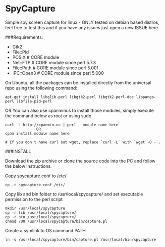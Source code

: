 SpyCapture
==========

Simple spy screen capture for linux - ONLY tested on debian based distros, feel free to test this and if you have any issues just open a new ISSUE here.


###Requirements:

* Gtk2
* File::Pid
* POSIX           # CORE module
* Net::FTP        # CORE module since perl 5.7.3
* File::Path      # CORE module since perl 5.001
* IPC::Open3      # CORE module since perl 5.000

On Ubuntu, all the packages can be installed directly from the universal repo using the following command:

```
apt-get install libglib-perl libgtk2-perl libgtk2-perl-doc libpango-perl libfile-pid-perl 
```
OR You can also use  cpanminus to install those modules, simply execute the command below as root or using sudo

```
curl -L http://cpanmin.us | perl - module name here
              OR
cpan install module name here              

# If you don't have curl but wget, replace `curl -L` with `wget -O -`.
```

###INSTALL

Download the zip archive or clone the source code into the PC and follow the below instructions.

Copy spycapture.conf to /etc/
```
cp -r spycapture.conf /etc/
```
Copy lib and bin folder to /usr/local/spycapture/ and set executable permission to the perl script
```
mkdir /usr/local/spycapture
cp -r lib /usr/local/spycapture/
cp -r bin /usr/local/spycapture/
chmod 700 /usr/local/spycapture/bin/capture.pl
```
Create a symlink to OS command PATH
```
ln -s /usr/local/spycapture/bin/capture.pl /usr/local/bin/spycapture
```



